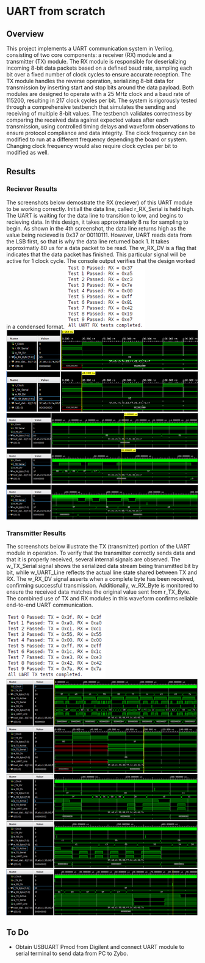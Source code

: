 # UART from scratch

## Overview
This project implements a UART communication system in Verilog, consisting of two core components: a receiver (RX) module and a transmitter (TX) module. The RX module is responsible for deserializing incoming 8-bit data packets based on a defined baud rate, sampling each bit over a fixed number of clock cycles to ensure accurate reception. The TX module handles the reverse operation, serializing 8-bit data for transmission by inserting start and stop bits around the data payload. Both modules are designed to operate with a 25 MHz clock and a baud rate of 115200, resulting in 217 clock cycles per bit. The system is rigorously tested through a comprehensive testbench that simulates the sending and receiving of multiple 8-bit values. The testbench validates correctness by comparing the received data against expected values after each transmission, using controlled timing delays and waveform observations to ensure protocol compliance and data integrity.  The clock frequency can be modified to run at a different frequency depending the board or system.  Changing clock frequency would also require clock cycles per bit to modified as well.

## Results

### Reciever Results

The screenshots below demostrate the RX (reciever) of this UART module to be working correctly.  Initiall the data line, called r_RX_Serial is held high.  The UART is waiting for the data line to transition to low, and begins to recieving data.  In this design, it takes approximately 8 ns for sampling to begin.  As shown in the 4th screenshot, the data line returns high as the value being recieved is 0x37 or 00110111. However, UART reads data from the LSB first, so that is why the data line returned back 1.  It takes approximatly 80 us for a data packet to be read.  The w_RX_DV is a flag that indicates that the data packet has finished.  This particular signal will be active for 1 clock cycle.  The console output verifies that the design worked in a condensed format.
![Reciever Console Output](./screenshots/RX_console.png)
![Reciever Output 1](./screenshots/RX_waveform1.png)
![Reciever Output 2](./screenshots/RX_waveform2.png)
![Reciever Output 3](./screenshots/RX_waveform3.png)
![Reciever Output 4](./screenshots/RX_waveform4.png)
![Reciever Output 5](./screenshots/RX_waveform5.png)

### Transmitter Results

The screenshots below illustrate the TX (transmitter) portion of the UART module in operation. To verify that the transmitter correctly sends data and that it is properly received, several internal signals are observed. The w_TX_Serial signal shows the serialized data stream being transmitted bit by bit, while w_UART_Line reflects the actual line state shared between TX and RX. The w_RX_DV signal asserts when a complete byte has been received, confirming successful transmission. Additionally, w_RX_Byte is monitored to ensure the received data matches the original value sent from r_TX_Byte. The combined use of TX and RX modules in this waveform confirms reliable end-to-end UART communication.

![Transmitter Console Output](./screenshots/TX_console.png)
![Transmitter Output 1](./screenshots/TX_waveform1.png)
![Transmitter Output 2](./screenshots/TX_waveform2.png)
![Transmitter Output 3](./screenshots/TX_waveform3.png)
![Transmitter Output 4](./screenshots/TX_waveform4.png)
![Transmitter Output 5](./screenshots/TX_waveform5.png)


## To Do 
- Obtain USBUART Pmod from Digilent and connect UART module to serial terminal to send data from PC to Zybo.